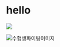 # hello
<img src="https://mml.pstatic.net/www/mobile/edit/20231114_1095/upload_1699962645484FLmmF.gif">

![수험생파이팅이미지](/ok)

